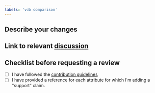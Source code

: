 ```yaml
---
labels: 'vdb comparison'
---
```


## Describe your changes

## Link to relevant [discussion](https://github.com/superlinked/VectorHub/discussions/categories/vdb-comparison)

## Checklist before requesting a review
- [ ] I have followed the [contribution guidelines](https://github.com/superlinked/VectorHub/tree/main/docs/tools/vdb_table)
- [ ] I have provided a reference for each attribute for which I'm adding a "support" claim.
